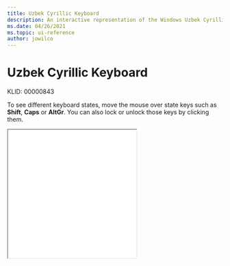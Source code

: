 ```yaml
---
title: Uzbek Cyrillic Keyboard
description: An interactive representation of the Windows Uzbek Cyrillic keyboard. To see different keyboard states, click or move the mouse over the state keys.
ms.date: 04/26/2021
ms.topic: ui-reference
author: jowilco
---
```


# Uzbek Cyrillic Keyboard

KLID: 00000843

To see different keyboard states, move the mouse over state keys such as **Shift**, **Caps** or **AltGr**. You can also lock or unlock those keys by clicking them.

<iframe src="kbduzb.html" height="300"></iframe>
